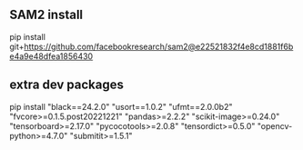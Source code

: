 ## SAM2 install

pip install git+https://github.com/facebookresearch/sam2@e22521832f4e8cd1881f6be4a9e48dfea1856430

## extra dev packages

pip install "black==24.2.0" "usort==1.0.2" "ufmt==2.0.0b2" "fvcore>=0.1.5.post20221221" "pandas>=2.2.2" "scikit-image>=0.24.0" "tensorboard>=2.17.0" "pycocotools>=2.0.8" "tensordict>=0.5.0" "opencv-python>=4.7.0" "submitit>=1.5.1"